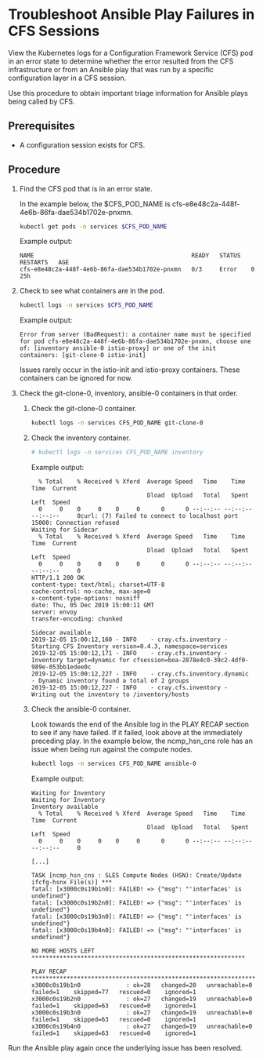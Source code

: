 # Troubleshoot Ansible Play Failures in CFS Sessions

View the Kubernetes logs for a Configuration Framework Service \(CFS\) pod in an error state to determine whether the error resulted from the CFS infrastructure or from an Ansible play that was run by a specific configuration layer in a CFS session.

Use this procedure to obtain important triage information for Ansible plays being called by CFS.

## Prerequisites

* A configuration session exists for CFS.

## Procedure

1.  Find the CFS pod that is in an error state.

    In the example below, the $CFS\_POD\_NAME is cfs-e8e48c2a-448f-4e6b-86fa-dae534b1702e-pnxmn.

    ```bash
    kubectl get pods -n services $CFS_POD_NAME
    ```

    Example output:

    ```text
    NAME                                             READY   STATUS   RESTARTS   AGE
    cfs-e8e48c2a-448f-4e6b-86fa-dae534b1702e-pnxmn   0/3     Error    0          25h
    ```

2.  Check to see what containers are in the pod.

    ```bash
    kubectl logs -n services $CFS_POD_NAME
    ```

    Example output:

    ```text
    Error from server (BadRequest): a container name must be specified for pod cfs-e8e48c2a-448f-4e6b-86fa-dae534b1702e-pnxmn, choose one of: [inventory ansible-0 istio-proxy] or one of the init containers: [git-clone-0 istio-init]
    ```

    Issues rarely occur in the istio-init and istio-proxy containers. These containers can be ignored for now.

3.  Check the git-clone-0, inventory, ansible-0 containers in that order.

    1.  Check the git-clone-0 container.

        ```bash
        kubectl logs -n services CFS_POD_NAME git-clone-0
        ```

    2.  Check the inventory container.

        ```bash
        # kubectl logs -n services CFS_POD_NAME inventory
        ```

        Example output:

        ```text
          % Total    % Received % Xferd  Average Speed   Time    Time     Time  Current
                                         Dload  Upload   Total   Spent    Left  Speed
          0     0    0     0    0     0      0      0 --:--:-- --:--:-- --:--:--     0curl: (7) Failed to connect to localhost port 15000: Connection refused
        Waiting for Sidecar
          % Total    % Received % Xferd  Average Speed   Time    Time     Time  Current
                                         Dload  Upload   Total   Spent    Left  Speed
          0     0    0     0    0     0      0      0 --:--:-- --:--:-- --:--:--     0
        HTTP/1.1 200 OK
        content-type: text/html; charset=UTF-8
        cache-control: no-cache, max-age=0
        x-content-type-options: nosniff
        date: Thu, 05 Dec 2019 15:00:11 GMT
        server: envoy
        transfer-encoding: chunked

        Sidecar available
        2019-12-05 15:00:12,160 - INFO    - cray.cfs.inventory - Starting CFS Inventory version=0.4.3, namespace=services
        2019-12-05 15:00:12,171 - INFO    - cray.cfs.inventory - Inventory target=dynamic for cfsession=boa-2878e4c0-39c2-4df0-989e-053bb1edee0c
        2019-12-05 15:00:12,227 - INFO    - cray.cfs.inventory.dynamic - Dynamic inventory found a total of 2 groups
        2019-12-05 15:00:12,227 - INFO    - cray.cfs.inventory - Writing out the inventory to /inventory/hosts
        ```

    3.  Check the ansible-0 container.

        Look towards the end of the Ansible log in the PLAY RECAP section to see if any have failed. If it failed, look above at the immediately preceding play. In the example below, the ncmp\_hsn\_cns role has an issue when being run against the compute nodes.

        ```bash
        kubectl logs -n services CFS_POD_NAME ansible-0
        ```

        Example output:

        ```text
        Waiting for Inventory
        Waiting for Inventory
        Inventory available
          % Total    % Received % Xferd  Average Speed   Time    Time     Time  Current
                                         Dload  Upload   Total   Spent    Left  Speed
          0     0    0     0    0     0      0      0 --:--:-- --:--:-- --:--:--     0

        [...]

        TASK [ncmp_hsn_cns : SLES Compute Nodes (HSN): Create/Update ifcfg-hsnx File(s)] ***
        fatal: [x3000c0s19b1n0]: FAILED! => {"msg": "'interfaces' is undefined"}
        fatal: [x3000c0s19b2n0]: FAILED! => {"msg": "'interfaces' is undefined"}
        fatal: [x3000c0s19b3n0]: FAILED! => {"msg": "'interfaces' is undefined"}
        fatal: [x3000c0s19b4n0]: FAILED! => {"msg": "'interfaces' is undefined"}

        NO MORE HOSTS LEFT *************************************************************

        PLAY RECAP *********************************************************************
        x3000c0s19b1n0             : ok=28   changed=20   unreachable=0    failed=1    skipped=77   rescued=0    ignored=1
        x3000c0s19b2n0             : ok=27   changed=19   unreachable=0    failed=1    skipped=63   rescued=0    ignored=1
        x3000c0s19b3n0             : ok=27   changed=19   unreachable=0    failed=1    skipped=63   rescued=0    ignored=1
        x3000c0s19b4n0             : ok=27   changed=19   unreachable=0    failed=1    skipped=63   rescued=0    ignored=1
        ```

Run the Ansible play again once the underlying issue has been resolved.


